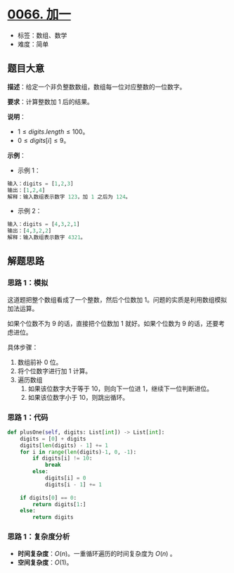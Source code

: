 # [0066. 加一](https://leetcode.cn/problems/plus-one/)

- 标签：数组、数学
- 难度：简单

## 题目大意

**描述**：给定一个非负整数数组，数组每一位对应整数的一位数字。

**要求**：计算整数加 $1$ 后的结果。

**说明**：

- $1 \le digits.length \le 100$。
- $0 \le digits[i] \le 9$。

**示例**：

- 示例 1：

```python
输入：digits = [1,2,3]
输出：[1,2,4]
解释：输入数组表示数字 123，加 1 之后为 124。
```

- 示例 2：

```python
输入：digits = [4,3,2,1]
输出：[4,3,2,2]
解释：输入数组表示数字 4321。
```

## 解题思路

### 思路 1：模拟

这道题把整个数组看成了一个整数，然后个位数加 $1$。问题的实质是利用数组模拟加法运算。

如果个位数不为 $9$ 的话，直接把个位数加 $1$ 就好。如果个位数为 $9$ 的话，还要考虑进位。

具体步骤：

1. 数组前补 $0$ 位。
2. 将个位数字进行加 $1$ 计算。
3. 遍历数组
   1. 如果该位数字大于等于 $10$，则向下一位进 $1$，继续下一位判断进位。
   2. 如果该位数字小于 $10$，则跳出循环。

### 思路 1：代码

```python
def plusOne(self, digits: List[int]) -> List[int]:
    digits = [0] + digits
    digits[len(digits) - 1] += 1
    for i in range(len(digits)-1, 0, -1):
        if digits[i] != 10:
            break
        else:
            digits[i] = 0
            digits[i - 1] += 1
        
    if digits[0] == 0:
        return digits[1:] 
    else:
        return digits
```

### 思路 1：复杂度分析

- **时间复杂度**：$O(n)$。一重循环遍历的时间复杂度为 $O(n)$ 。
- **空间复杂度**：$O(1)$。